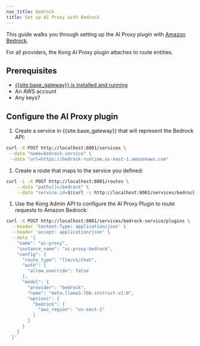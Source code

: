 ```yaml
---
nav_title: Bedrock
title: Set up AI Proxy with Bedrock
---
```


This guide walks you through setting up the AI Proxy plugin with [Amazon Bedrock](https://aws.amazon.com/bedrock/).

For all providers, the Kong AI Proxy plugin attaches to route entities.

## Prerequisites
* [{{site.base_gateway}} is installed and running](/gateway/latest/get-started/)
* An AWS account
* Any keys?

## Configure the AI Proxy plugin

1. Create a service in {{site.base_gateway}} that will represent the Bedrock API:
```sh
curl -X POST http://localhost:8001/services \
 --data "name=bedrock-service" \
 --data "url=https://bedrock-runtime.us-east-1.amazonaws.com"
```

1. Create a route that maps to the service you defined:
```sh
curl -i -X POST http://localhost:8001/routes \
    --data "paths[]=/bedrock" \
    --data "service.id=$(curl -s http://localhost:8001/services/bedrock-service | jq -r '.id')"
```

1. Use the Kong Admin API to configure the AI Proxy Plugin to route requests to Amazon Bedrock:
```sh
curl -X POST http://localhost:8001/services/bedrock-service/plugins \
  --header 'Content-Type: application/json' \
  --header 'accept: application/json' \
  --data '{
    "name": "ai-proxy",
    "instance_name": "ai-proxy-bedrock",
    "config": {
      "route_type": "llm/v1/chat",
      "auth": {
        "allow_override": false
      },
      "model": {
        "provider": "bedrock",
        "name": "meta.llama3-70b-instruct-v1:0",
        "options": {
          "bedrock": {
            "aws_region": "us-east-1"
          }
        }
      }
    }
  }'
```